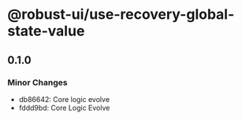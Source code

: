 # @robust-ui/use-recovery-global-state-value

## 0.1.0

### Minor Changes

- db86642: Core logic evolve
- fddd9bd: Core Logic Evolve
